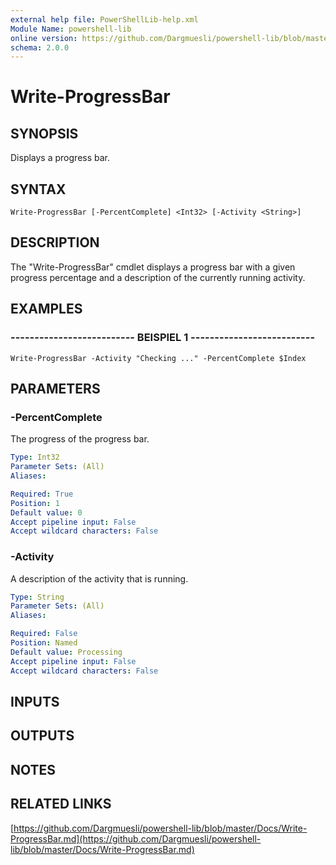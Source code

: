 ```yaml
---
external help file: PowerShellLib-help.xml
Module Name: powershell-lib
online version: https://github.com/Dargmuesli/powershell-lib/blob/master/Docs/Write-ProgressBar.md
schema: 2.0.0
---
```


# Write-ProgressBar

## SYNOPSIS
Displays a progress bar.

## SYNTAX

```
Write-ProgressBar [-PercentComplete] <Int32> [-Activity <String>]
```

## DESCRIPTION
The "Write-ProgressBar" cmdlet displays a progress bar with a given progress percentage and a description of the currently running activity.

## EXAMPLES

### -------------------------- BEISPIEL 1 --------------------------
```
Write-ProgressBar -Activity "Checking ..." -PercentComplete $Index
```

## PARAMETERS

### -PercentComplete
The progress of the progress bar.

```yaml
Type: Int32
Parameter Sets: (All)
Aliases: 

Required: True
Position: 1
Default value: 0
Accept pipeline input: False
Accept wildcard characters: False
```

### -Activity
A description of the activity that is running.

```yaml
Type: String
Parameter Sets: (All)
Aliases: 

Required: False
Position: Named
Default value: Processing
Accept pipeline input: False
Accept wildcard characters: False
```

## INPUTS

## OUTPUTS

## NOTES

## RELATED LINKS

[https://github.com/Dargmuesli/powershell-lib/blob/master/Docs/Write-ProgressBar.md](https://github.com/Dargmuesli/powershell-lib/blob/master/Docs/Write-ProgressBar.md)

